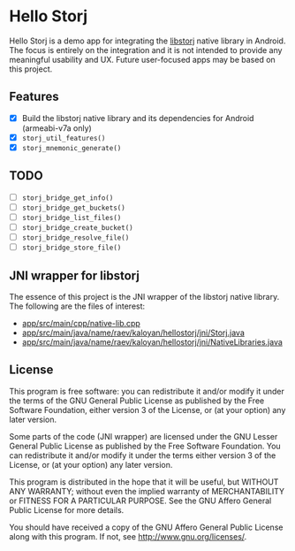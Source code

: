 # Hello Storj
Hello Storj is a demo app for integrating the [libstorj](https://github.com/Storj/libstorj) native library in Android. The focus is entirely on the integration and it is not intended to provide any meaningful usability and UX. Future user-focused apps may be based on this project.

## Features

* [x] Build the libstorj native library and its dependencies for Android (armeabi-v7a only)
* [x] `storj_util_features()`
* [x] `storj_mnemonic_generate()`

## TODO

* [ ] `storj_bridge_get_info()`
* [ ] `storj_bridge_get_buckets()`
* [ ] `storj_bridge_list_files()`
* [ ] `storj_bridge_create_bucket()`
* [ ] `storj_bridge_resolve_file()`
* [ ] `storj_bridge_store_file()`

## JNI wrapper for libstorj

The essence of this project is the JNI wrapper of the libstorj native library. The following are the files of interest:
- [app/src/main/cpp/native-lib.cpp](https://github.com/kaloyan-raev/hello-storj/blob/master/app/src/main/cpp/native-lib.cpp)
- [app/src/main/java/name/raev/kaloyan/hellostorj/jni/Storj.java](https://github.com/kaloyan-raev/hello-storj/blob/master/app/src/main/java/name/raev/kaloyan/hellostorj/jni/Storj.java)
- [app/src/main/java/name/raev/kaloyan/hellostorj/jni/NativeLibraries.java](https://github.com/kaloyan-raev/hello-storj/blob/master/app/src/main/java/name/raev/kaloyan/hellostorj/jni/NativeLibraries.java)

## License

This program is free software: you can redistribute it and/or modify it under the terms of the GNU General Public License as published by the Free Software Foundation, either version 3 of the License, or (at your option) any later version.

Some parts of the code (JNI wrapper) are licensed under the GNU Lesser General Public License as published by the Free Software Foundation. You can redistribute it and/or modify it under the terms either version 3 of the License, or (at your option) any later version.

This program is distributed in the hope that it will be useful, but WITHOUT ANY WARRANTY; without even the implied warranty of MERCHANTABILITY or FITNESS FOR A PARTICULAR PURPOSE. See the GNU Affero General Public License for more details.

You should have received a copy of the GNU Affero General Public License along with this program. If not, see http://www.gnu.org/licenses/.

